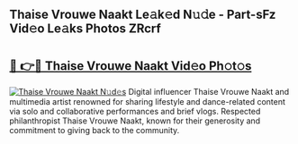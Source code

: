 ## Thaise Vrouwe Naakt Le𝚊k𝚎d N𝚞𝚍e - Part-sFz Vid𝚎o Le𝚊ks Photos ZRcrf

# <h2><a href="http://fb43yr.evod.top/?m=Thaise+Vrouwe+Naakt">🔗 👉🔴 Thaise Vrouwe Naakt Vid𝚎o Ph𝚘t𝚘s</a></h2>

[![Thaise Vrouwe Naakt N𝚞d𝚎s](https://i.imgur.com/8V9OHl7.gif)](http://fb43yr.evod.top/?m=Thaise+Vrouwe+Naakt)
Digital influencer Thaise Vrouwe Naakt and multimedia artist renowned for sharing lifestyle and dance-related content via solo and collaborative performances and brief vlogs. Respected philanthropist Thaise Vrouwe Naakt, known for their generosity and commitment to giving back to the community. 
